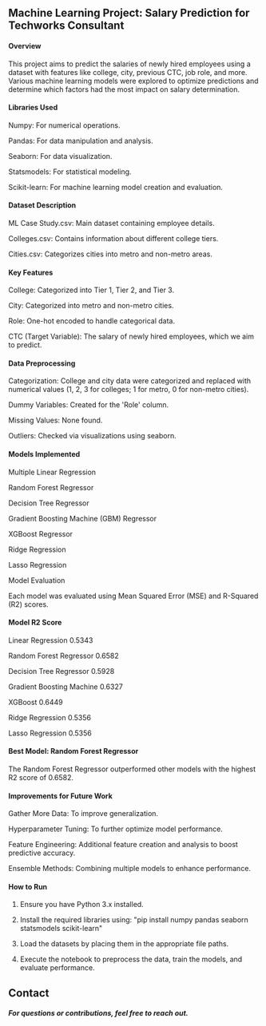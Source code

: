 ## Machine Learning Project: Salary Prediction for Techworks Consultant 
#### Overview
This project aims to predict the salaries of newly hired employees using a dataset with features like college, city, previous CTC, job role, and more. Various machine learning models were explored to optimize predictions and determine which factors had the most impact on salary determination.

#### Libraries Used
Numpy: For numerical operations.

Pandas: For data manipulation and analysis.

Seaborn: For data visualization.

Statsmodels: For statistical modeling.

Scikit-learn: For machine learning model creation and evaluation.

#### Dataset Description
ML Case Study.csv: Main dataset containing employee details.

Colleges.csv: Contains information about different college tiers.

Cities.csv: Categorizes cities into metro and non-metro areas.

#### Key Features
College: Categorized into Tier 1, Tier 2, and Tier 3.

City: Categorized into metro and non-metro cities.

Role: One-hot encoded to handle categorical data.

CTC (Target Variable): The salary of newly hired employees, which we aim to predict.

#### Data Preprocessing
Categorization: College and city data were categorized and replaced with numerical values (1, 2, 3 for colleges; 1 for metro, 0 for non-metro cities).

Dummy Variables: Created for the 'Role' column.

Missing Values: None found.

Outliers: Checked via visualizations using seaborn.

#### Models Implemented

Multiple Linear Regression

Random Forest Regressor

Decision Tree Regressor

Gradient Boosting Machine (GBM) Regressor

XGBoost Regressor

Ridge Regression

Lasso Regression

Model Evaluation

Each model was evaluated using Mean Squared Error (MSE) and R-Squared (R2) scores.

#### Model	R2 Score

Linear Regression	0.5343

Random Forest Regressor	0.6582

Decision Tree Regressor	0.5928

Gradient Boosting Machine	0.6327

XGBoost	0.6449

Ridge Regression	0.5356

Lasso Regression	0.5356

#### Best Model: Random Forest Regressor

The Random Forest Regressor outperformed other models with the highest R2 score of 0.6582.

#### Improvements for Future Work

Gather More Data: To improve generalization.

Hyperparameter Tuning: To further optimize model performance.

Feature Engineering: Additional feature creation and analysis to boost predictive accuracy.

Ensemble Methods: Combining multiple models to enhance performance.

#### How to Run

1. Ensure you have Python 3.x installed.
 
2. Install the required libraries using: "pip install numpy pandas seaborn statsmodels scikit-learn"
  
3. Load the datasets by placing them in the appropriate file paths.
 
4. Execute the notebook to preprocess the data, train the models, and evaluate performance.


## Contact

##### For questions or contributions, feel free to reach out.

